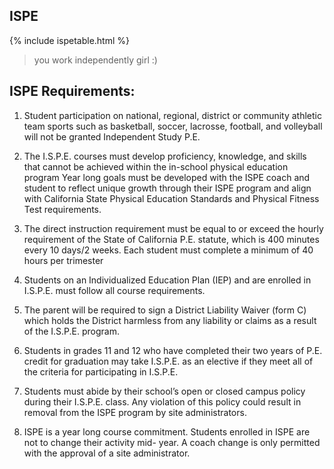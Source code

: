 ## ISPE
{% include ispetable.html %}

> you work independently girl :)



## ISPE Requirements:

1. Student participation on national, regional, district or community athletic team sports such as basketball, soccer, lacrosse, football, and volleyball will not be granted Independent Study P.E.

2. The I.S.P.E. courses must develop proficiency, knowledge, and skills that cannot be achieved within the in-school physical education program Year long goals must be developed with the ISPE coach and student to reflect unique growth through their ISPE program and align with California State Physical Education Standards and Physical Fitness Test requirements.

3. The direct instruction requirement must be equal to or exceed the hourly requirement of the State of California P.E. statute, which is 400 minutes every 10 days/2 weeks. Each student must complete a minimum of 40 hours per trimester

4. Students on an Individualized Education Plan (IEP) and are enrolled in I.S.P.E. must follow all course
requirements.

5. The parent will be required to sign a District Liability Waiver (form C) which holds the District harmless
from any liability or claims as a result of the I.S.P.E. program.

6. Students in grades 11 and 12 who have completed their two years of P.E. credit for graduation may
take I.S.P.E. as an elective if they meet all of the criteria for participating in I.S.P.E.

7. Students must abide by their school’s open or closed campus policy during their I.S.P.E. class. Any
violation of this policy could result in removal from the ISPE program by site administrators.

8. ISPE is a year long course commitment. Students enrolled in ISPE are not to change their activity mid-
year. A coach change is only permitted with the approval of a site administrator.


